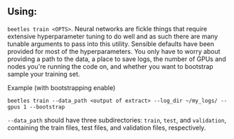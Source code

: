## Using:
`beetles train <OPTS>`.
Neural networks are fickle things that require extensive hyperparameter tuning to do well and as such there are many tunable arguments to pass into this utility. Sensible defaults have been provided for most of the hyperparameters. You only have to worry about providing a path to the data, a place to save logs, the number of GPUs and nodes you're running the code on, and whether you want to bootstrap sample your training set.

Example (with bootstrapping enable)
```
beetles train --data_path <output of extract> --log_dir ~/my_logs/ --gpus 1 --bootstrap
```
`--data_path` should have three subdirectories: `train`, `test`, and `validation`, containing the train files, test files, and validation files, respectively.